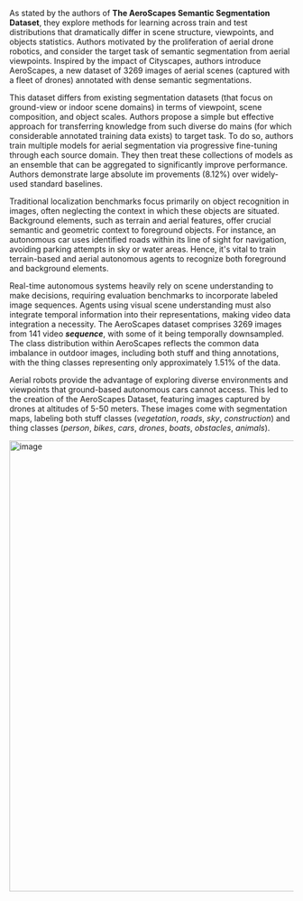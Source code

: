 As stated by the authors of **The AeroScapes Semantic Segmentation Dataset**, they explore methods for learning across train and test distributions that dramatically differ in scene structure, viewpoints, and objects statistics. Authors motivated by the proliferation of aerial drone robotics, and consider the target task of semantic segmentation from aerial viewpoints. Inspired by the impact of Cityscapes, authors introduce AeroScapes, a new dataset of 3269 images of aerial scenes (captured with a fleet of drones) annotated with dense semantic segmentations.

This dataset differs from existing segmentation datasets (that focus on ground-view or indoor scene domains) in terms of viewpoint, scene composition, and object scales. Authors propose a simple but effective approach for transferring knowledge from such diverse do mains (for which considerable annotated training data exists) to target task. To do so, authors train multiple models for aerial segmentation via progressive fine-tuning through each source domain. They then treat these collections of models as an ensemble that can be aggregated to significantly improve performance. Authors demonstrate large absolute im provements (8.12%) over widely-used standard baselines.

Traditional localization benchmarks focus primarily on object recognition in images, often neglecting the context in which these objects are situated. Background elements, such as terrain and aerial features, offer crucial semantic and geometric context to foreground objects. For instance, an autonomous car uses identified roads within its line of sight for navigation, avoiding parking attempts in sky or water areas. Hence, it's vital to train terrain-based and aerial autonomous agents to recognize both foreground and background elements.

Real-time autonomous systems heavily rely on scene understanding to make decisions, requiring evaluation benchmarks to incorporate labeled image sequences. Agents using visual scene understanding must also integrate temporal information into their representations, making video data integration a necessity. The AeroScapes dataset comprises 3269 images from 141 video ***sequence***, with some of it being temporally downsampled. The class distribution within AeroScapes reflects the common data imbalance in outdoor images, including both stuff and thing annotations, with the thing classes representing only approximately 1.51% of the data.

Aerial robots provide the advantage of exploring diverse environments and viewpoints that ground-based autonomous cars cannot access. This led to the creation of the AeroScapes Dataset, featuring images captured by drones at altitudes of 5-50 meters. These images come with segmentation maps, labeling both stuff classes (*vegetation*, *roads*, *sky*, *construction*) and thing classes (*person*, *bikes*, *cars*, *drones*, *boats*, *obstacles*, *animals*).

<img src="hhttps://github.com/dataset-ninja/aeroscapes/assets/123257559/e21dc627-e6f0-4fea-8150-74218109214d" alt="image" width="800">
